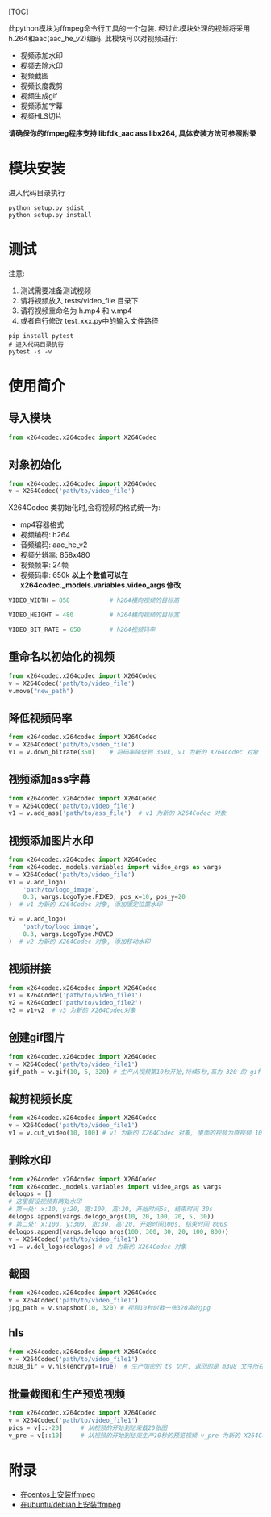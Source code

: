 [TOC]

此python模块为ffmpeg命令行工具的一个包装.
经过此模块处理的视频将采用h.264和aac(aac_he_v2)编码.
此模块可以对视频进行: 
- 视频添加水印
- 视频去除水印
- 视频截图
- 视频长度裁剪
- 视频生成gif
- 视频添加字幕
- 视频HLS切片

**请确保你的ffmpeg程序支持 libfdk_aac ass libx264, 具体安装方法可参照附录**

# 模块安装
进入代码目录执行
```shell script
python setup.py sdist
python setup.py install
```

# 测试
注意:
1. 测试需要准备测试视频
2. 请将视频放入 tests/video_file 目录下
3. 请将视频重命名为 h.mp4 和 v.mp4
4. 或者自行修改 test_xxx.py中的输入文件路径

```shell script
pip install pytest
# 进入代码目录执行
pytest -s -v
```

# 使用简介
## 导入模块
```python
from x264codec.x264codec import X264Codec
```

## 对象初始化
```python
from x264codec.x264codec import X264Codec
v = X264Codec('path/to/video_file')
```

X264Codec 类初始化时,会将视频的格式统一为:
- mp4容器格式
- 视频编码: h264
- 音频编码: aac_he_v2
- 视频分辨率: 858x480
- 视频帧率: 24帧
- 视频码率: 650k
**以上个数值可以在 x264codec._models.variables.video_args 修改**
```python
VIDEO_WIDTH = 858           # h264横向视频的目标高

VIDEO_HEIGHT = 480          # h264横向视频的目标宽

VIDEO_BIT_RATE = 650        # h264视频码率
```

## 重命名以初始化的视频
```python
from x264codec.x264codec import X264Codec
v = X264Codec('path/to/video_file')
v.move("new_path")
```

## 降低视频码率
```python
from x264codec.x264codec import X264Codec
v = X264Codec('path/to/video_file')
v1 = v.down_bitrate(350)    # 将码率降低到 350k, v1 为新的 X264Codec 对象
```

## 视频添加ass字幕
```python
from x264codec.x264codec import X264Codec
v = X264Codec('path/to/video_file')
v1 = v.add_ass('path/to/ass_file')  # v1 为新的 X264Codec 对象
```

## 视频添加图片水印
```python
from x264codec.x264codec import X264Codec
from x264codec._models.variables import video_args as vargs
v = X264Codec('path/to/video_file')
v1 = v.add_logo(
    'path/to/logo_image', 
    0.3, vargs.LogoType.FIXED, pos_x=10, pos_y=20
)  # v1 为新的 X264Codec 对象, 添加固定位置水印

v2 = v.add_logo(
    'path/to/logo_image', 
    0.3, vargs.LogoType.MOVED
)  # v2 为新的 X264Codec 对象, 添加移动水印
```

## 视频拼接
```python
from x264codec.x264codec import X264Codec
v1 = X264Codec('path/to/video_file1')
v2 = X264Codec('path/to/video_file2')
v3 = v1+v2  # v3 为新的 X264Codec对象
```

## 创建gif图片
```python
from x264codec.x264codec import X264Codec
v = X264Codec('path/to/video_file1')
gif_path = v.gif(10, 5, 320) # 生产从视频第10秒开始,持续5秒,高为 320 的 gif
```

## 裁剪视频长度
```python
from x264codec.x264codec import X264Codec
v = X264Codec('path/to/video_file1')
v1 = v.cut_video(10, 100) # v1 为新的 X264Codec 对象, 里面的视频为原视频 10秒开始,持续100秒的视频
```

## 删除水印
```python
from x264codec.x264codec import X264Codec
from x264codec._models.variables import video_args as vargs
delogos = []
# 这里假设视频有两处水印
# 第一处: x:10, y:20, 宽:100, 高:20, 开始时间5s, 结束时间 30s
delogos.append(vargs.delogo_args(10, 20, 100, 20, 5, 30))
# 第二处: x:100, y:300, 宽:30, 高:20, 开始时间100s, 结束时间 800s
delogos.append(vargs.delogo_args(100, 300, 30, 20, 100, 800))
v = X264Codec('path/to/video_file1')
v1 = v.del_logo(delogos) # v1 为新的 X264Codec 对象
```

## 截图
```python
from x264codec.x264codec import X264Codec
v = X264Codec('path/to/video_file1')
jpg_path = v.snapshot(10, 320) # 视频10秒时截一张320高的jpg
```

## hls
```python
from x264codec.x264codec import X264Codec
v = X264Codec('path/to/video_file1')
m3u8_dir = v.hls(encrypt=True)  # 生产加密的 ts 切片, 返回的是 m3u8 文件所在的目录 
```

## 批量截图和生产预览视频
```python
from x264codec.x264codec import X264Codec
v = X264Codec('path/to/video_file1')
pics = v[::-20]     # 从视频的开始到结束截20张图
v_pre = v[::10]     # 从视频的开始到结束生产10秒的预览视频 v_pre 为新的 X264Codec 对象
```



# 附录
- [在centos上安装ffmpeg](./docs/centos7x64_ffmpeg_install.md)
- [在ubuntu/debian上安装ffmpeg](./docs/ubuntu18.04x64_ffmpeg_install.md)
